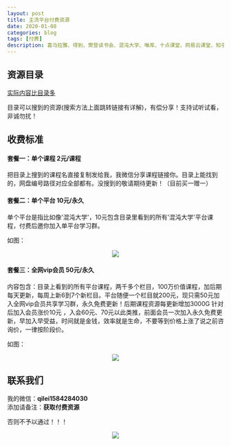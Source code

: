 ```yaml
---
layout: post
title: 主流平台付费资源
date: 2020-01-08
categories: blog
tags: [付费]
description: 喜马拉雅、得到、樊登读书会、混沌大学、唯库、十点课堂、网易云课堂、知乎live、千聊、荔枝微课、36氪 、蜻蜓FM 、馒头学院 、功夫财经 、三节课、 一块听听、有道 、长投学堂课程合集、 极客时间、 职问 、抖音、A视野、万门大学、陆家嘴学堂、在行、互联网网赚课程、 等其他数十家平台。包含1800多个栏目
---
```


## 资源目录

[实际内容比目录多](http://note.youdao.com/noteshare?id=7fd10758621338e782c6af98f48a7659)

目录可以搜到的资源(搜索方法上面跳转链接有详解)，有偿分享！支持试听试看，非诚勿扰！

## 收费标准

#### 套餐一：单个课程 2元/课程
把目录上搜到的课程名直接复制发给我，我微信分享课程链接你。目录上能找到的，网盘编号路径对应全部都有。没搜到的敬请期待更新！（目前买一赠一）

#### 套餐二：单个平台 10元/永久
单个平台是指比如像'混沌大学'，10元包含目录里看到的所有'混沌大学'平台课程，付费后邀你加入单平台学习群。

如图：
<center>
    <p><img src="../../../../../img/tc02.png" align="center"></p>
</center>

#### 套餐三：全网vip会员 50元/永久
内容包含：目录上看到的所有平台课程，两千多个栏目，100万价值课程，加后期每天更新，每周上新6到7个新栏目。平台随便一个栏目就200元，现只需50元加入全网vip会员共享学习群，永久免费更新！后期课程资源每更新增加3000G 针对后加入会员涨价10元 ，入会60元、70元以此类推，前面会员一次加入永久免费更新，早加入早受益，时间就是金钱，效率就是生命，不要等到价格上涨了说之前咨询价，一律按阶段价。

如图：
<center>
    <p><img src="../../../../../img/tc03.png" align="center"></p>
</center>

## 联系我们

我的微信：**qilei1584284030**<br/>
添加请备注：**获取付费资源**

否则不予以通过！！！

<center>
    <p><img src="../../../../../img/wx_qrcode.jpg" align="center"></p>
</center>

